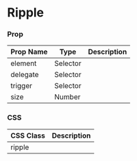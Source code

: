 # Ripple

### Prop
Prop Name | Type | Description
--- | --- | ---
element | Selector |
delegate | Selector |
trigger | Selector |
size | Number |

### CSS
CSS Class | Description
--- | --- 
ripple |